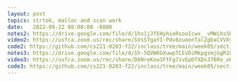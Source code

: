 ```yaml
---
layout: post
topics: strtok, malloc and scan work
date:   2022-09-22 08:00:00 -0800
notes2: https://drive.google.com/file/d/1hx1jJfEHyhieRsooIcwx__vMWihsSKMw/view?usp=sharing
video2: https://usfca.zoom.us/rec/share/SVsS7gaYI-Pdv8zuoonTalZgbaCVVXygp-0ItQbOlNCqFRuceBNxdgan8YPtVzwr.Y4slaDUzj99bjltd 
code2: https://github.com/cs221-0203-f22/inclass/tree/main/week05/section02
notes3: https://drive.google.com/file/d/1h-5QVW6GXuwpTCEvDiMkpgsmjGgR1GIB/view?usp=sharing
video3: https://usfca.zoom.us/rec/share/D6NreKxw1FtFg7zvEpDfXDs376Ro_xKfjkjNmKdKWgGYP8_pGD5n7iF3yI2GA0DD.T9OqzXxyycvEF9Ih
code3: https://github.com/cs221-0203-f22/inclass/tree/main/week05/section03
---
```

